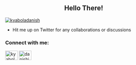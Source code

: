 <h2 align="center">Hello There!</h2>

<p align="left"> <a href="https://twitter.com/kyaboladanish" target="blank"><img src="https://img.shields.io/twitter/follow/kyaboladanish?logo=twitter&style=for-the-badge" alt="kyaboladanish" /></a> </p>

- Hit me up on Twitter for any collaborations or discussions

<h3 align="left">Connect with me:</h3>
<p align="left">
<a href="https://twitter.com/kyaboladanish" target="blank"><img align="center" src="https://raw.githubusercontent.com/rahuldkjain/github-profile-readme-generator/master/src/images/icons/Social/twitter.svg" alt="kyaboladanish" height="30" width="40" /></a>
<a href="https://linkedin.com/in/danishjuneja" target="blank"><img align="center" src="https://raw.githubusercontent.com/rahuldkjain/github-profile-readme-generator/master/src/images/icons/Social/linked-in-alt.svg" alt="danishjuneja" height="30" width="40" /></a>
</p>
